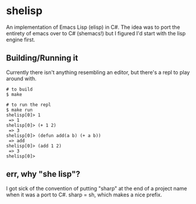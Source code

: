 # shelisp
An implementation of Emacs Lisp (elisp) in C#.  The idea was to port the entirety of emacs over to C# (shemacs!) but I figured I'd start with the lisp engine first.

## Building/Running it
Currently there isn't anything resembling an editor, but there's a repl to play around with.

```
# to build
$ make

# to run the repl
$ make run
shelisp[0]> 1
 => 1
shelisp[0]> (+ 1 2)
 => 3
shelisp[0]> (defun add(a b) (+ a b))
 => add
shelisp[0]> (add 1 2)
 => 3
shelisp[0]>
```

## err, why "she lisp"?
I got sick of the convention of putting "sharp" at the end of a project name when it was a port to C#.  sharp = sh, which makes a nice prefix.

